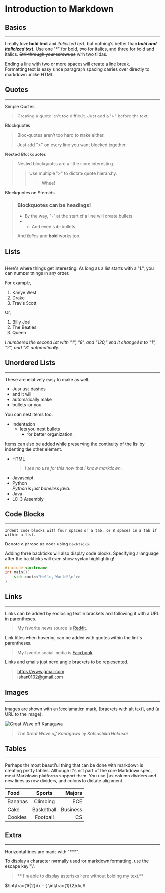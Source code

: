 # Introduction to Markdown

## Basics

***
I really love **bold text** and *italicized text*, but nothing's better than ***bold and italicized text***. Use one "*" for bold, two for italics, and three for bold and italics. ~~Strikthrough your screwups~~ with two tildas.

Ending a line with two or more spaces will create a line break.  
Formatting text is easy since paragraph spacing carries over directly to markdown unlike HTML.

## Quotes

***
Simple Quotes
> Creating a quote isn't too difficult. Just add a ">" before the text.

Blockquotes
> Blockquotes aren't too hard to make either.
>
> Just add ">" on every line you want blocked together.

Nested Blockquotes
> Nested blockquotes are a little more interesting.
>
>
>> Use multiple ">" to dictate quote hierarchy.
>>
>>> Whee!

Blockquotes on Steroids

> ### Blockquotes can be headings!
>
> - By the way, "-" at the start of a line will create bullets.
> - - And even sub-bullets.
>
> And *italics* and **bold** works too.

## Lists

***
Here's where things get interesting. As long as a list starts with a "1.", you can number things in any order.

For example,

1. Kanye West
2. Drake
3. Travis Scott

Or,

1. Billy Joel
8. The Beatles
120. Queen  

*I numbered the second list with "1", "8", and "120," and it changed it to "1", "2", and "3" automatically.*

## Unordered Lists

***
These are relatively easy to make as well.

- Just use dashes
- and it will
- automatically make
- bullets for you.

You can nest items too.

- Indentation
  - lets you nest bullets
    - for better organization.

Items can also be added while preserving the continuity of the list by indenting the other element.

- HTML
    >*I see no use for this now that I know markdown.*
- Javascript
- Python  
    *Python is just boneless java.*
- Java
- LC-3 Assembly

## Code Blocks

***
    Indent code blocks with four spaces or a tab, or 8 spaces in a tab if within a list. 
Denote a phrase as code using `backticks`.

Adding three backticks will also display code blocks. Specifying a language after the backticks will even show syntax highlighting!

```c++
#include <iostream>
int main(){
    std::cout<<"Hello, World!\n">>
}
```

## Links

***
Links can be added by enclosing text in brackets and following it with a URL in parentheses.
> My favorite news source is [Reddit](reddit.com).

Link titles when hovering can be added with quotes within the link's parentheses.
> My favorite social media is [Facebook](facebook.com "Even though Zucc's stealing my data!").

Links and emails just need angle brackets to be represented.
><https://www.gmail.com>  
><ishan0102@gmail.com>

## Images

***
Images are shown with an !exclamation mark, [brackets with alt text], and (a URL to the image).

![Great Wave off Kanagawa](https://upload.wikimedia.org/wikipedia/commons/thumb/a/a5/Tsunami_by_hokusai_19th_century.jpg/700px-Tsunami_by_hokusai_19th_century.jpg)
>*The Great Wave off Kanagawa by Katsushika Hokusai*

## Tables

***
Perhaps the most beautiful thing that can be done with markdown is creating pretty tables. Although it's not part of the core Markdown spec, most Markdown platforms support them. You use | as column dividers and new lines as row dividers, and colons to dictate alignment.

| Food    |   Sports   |   Majors |
| :------ | :--------: | -------: |
| Bananas |  Climbing  |      ECE |
| Cake    | Basketball | Business |
| Cookies |  Football  |       CS |

## Extra

***
Horizontal lines are made with "***".

To display a character normally used for markdown formatting, use the escape key "\\".

> \** I'm able to display asterisks here without bolding my text.\**

$\int\frac{1}{2}dx - { \int\frac{1}{2}dx}$